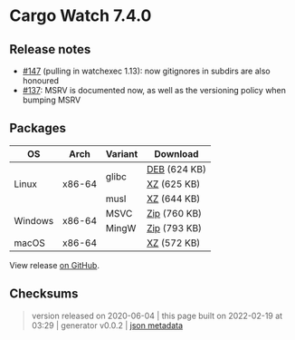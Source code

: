 # Cargo Watch 7.4.0

## Release notes

<ul>
<li><a class="issue-link js-issue-link" data-error-text="Failed to load title" data-id="629931099" data-permission-text="Title is private" data-url="https://github.com/watchexec/cargo-watch/issues/147" data-hovercard-type="issue" data-hovercard-url="/watchexec/cargo-watch/issues/147/hovercard" href="https://github.com/watchexec/cargo-watch/issues/147">#147</a> (pulling in watchexec 1.13): now gitignores in subdirs are also honoured</li>
<li><a class="issue-link js-issue-link" data-error-text="Failed to load title" data-id="534294928" data-permission-text="Title is private" data-url="https://github.com/watchexec/cargo-watch/issues/137" data-hovercard-type="issue" data-hovercard-url="/watchexec/cargo-watch/issues/137/hovercard" href="https://github.com/watchexec/cargo-watch/issues/137">#137</a>: MSRV is documented now, as well as the versioning policy when bumping MSRV</li>
</ul>

## Packages

<table class="downloads">
<thead>
<tr>
<th>OS</th>
<th>Arch</th>
<th>Variant</th>
<th>Download</th>

</tr>
</thead>
<tbody>
<tr>
						<td rowspan="3">Linux</td>
						
<td rowspan="3">x86-64</td>
            
						
<td rowspan="2">glibc</td>
            
<td><a class="download" href="https://github.com/watchexec/cargo-watch/releases/download/v7.4.0/cargo-watch-v7.4.0-x86_64-unknown-linux-gnu.deb">DEB</a> (624 KB)</td>
						
</tr>
					
<tr>
						
						
						
<td><a class="download" href="https://github.com/watchexec/cargo-watch/releases/download/v7.4.0/cargo-watch-v7.4.0-x86_64-unknown-linux-gnu.tar.xz">XZ</a> (625 KB)</td>
						
</tr>
					
<tr>
						
						
						
<td rowspan="1">musl</td>
            
<td><a class="download" href="https://github.com/watchexec/cargo-watch/releases/download/v7.4.0/cargo-watch-v7.4.0-x86_64-unknown-linux-musl.tar.xz">XZ</a> (644 KB)</td>
						
</tr>
					
<tr>
						<td rowspan="2">Windows</td>
						
<td rowspan="2">x86-64</td>
            
						
<td rowspan="1">MSVC</td>
            
<td><a class="download" href="https://github.com/watchexec/cargo-watch/releases/download/v7.4.0/cargo-watch-v7.4.0-x86_64-pc-windows-msvc.zip">Zip</a> (760 KB)</td>
						
</tr>
					
<tr>
						
						
						
<td rowspan="1">MingW</td>
            
<td><a class="download" href="https://github.com/watchexec/cargo-watch/releases/download/v7.4.0/cargo-watch-v7.4.0-x86_64-pc-windows-gnu.zip">Zip</a> (793 KB)</td>
						
</tr>
					
<tr>
						<td rowspan="1">macOS</td>
						
<td rowspan="1">x86-64</td>
            
						
<td rowspan="1"></td>
            
<td><a class="download" href="https://github.com/watchexec/cargo-watch/releases/download/v7.4.0/cargo-watch-v7.4.0-x86_64-apple-darwin.tar.xz">XZ</a> (572 KB)</td>
						
</tr>
					</tbody>
</table>


View release [on GitHub](https://github.com/watchexec/cargo-watch/releases/v7.4.0).

## Checksums





>	 version released on 2020-06-04
>	|
>	this page built on 2022-02-19 at 03:29
>	| generator v0.0.2
>	| [json metadata](meta.json)

